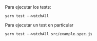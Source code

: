 Para ejecutar los tests:
```
yarn test --watchAll
```

Para ejecutar un test en particular
```
yarn test --watchAll src/example.spec.js
```
